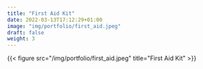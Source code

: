 ```yaml
---
title: "First Aid Kit"
date: 2022-03-13T17:12:29+01:00
image: "img/portfolio/first_aid.jpeg"
draft: false
weight: 3
---
```

{{< figure src="/img/portfolio/first_aid.jpeg" title="First Aid Kit" >}}

